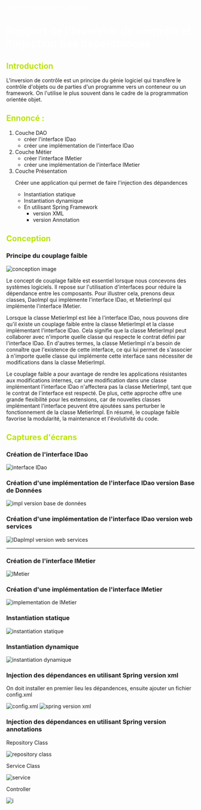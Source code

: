 <p style="color: #ffffff" >Realisée par : Ibrahim Tikarkaoussi</p>
<h1 style="color: #ffffff"  >Rapport de l'inversion de contrôle et l'injection des dépendances</h1>
<h2 style="color: #b9e300">Introduction</h2>
<p>
L'inversion de contrôle est un principe du génie logiciel qui transfère le contrôle d'objets ou de parties d'un programme vers un conteneur ou un framework. On l'utilise le plus souvent dans le cadre de la programmation orientée objet.

</p>
<p>

</p>
<h2 style="color: #b9e300">Ennoncé :</h2>

<ol>
    <li>Couche DAO 
        <ul>
            <li>créer l'interface IDao</li>
            <li>créer une implémentation de l'interface IDao</li>
        </ul>
    </li>
    <li>Couche Métier
        <ul>
            <li>créer l'interface IMetier</li>
            <li>créer une implémentation de l'interface IMetier</li>
        </ul>
    </li>
    <li>Couche Présentation
        <p>Créer une application qui permet de faire l'injection des dépandences</p>
        <ul>
        <li>Instantiation statique</li>
        <li>Instantiation dynamique</li>
        <li>En utilisant Spring Framework
            <ul>
                <li>version XML</li>
                <li>version Annotation</li>
            </ul>
        </li>
        </ul>
    </li>
</ol>
<h2 style="color: #b9e300">Conception</h2>
<h3>Principe du couplage faible</h3>
<img src="captures/Conception.png" alt="conception image">
<p>
Le concept de couplage faible est essentiel lorsque nous concevons des systèmes logiciels. Il repose sur l'utilisation d'interfaces pour réduire la dépendance entre les composants. Pour illustrer cela, prenons deux classes, DaoImpl qui implémente l'interface IDao, et MetierImpl qui implémente l'interface IMetier.

Lorsque la classe MetierImpl est liée à l'interface IDao, nous pouvons dire qu'il existe un couplage faible entre la classe MetierImpl et la classe implémentant l'interface IDao. Cela signifie que la classe MetierImpl peut collaborer avec n'importe quelle classe qui respecte le contrat défini par l'interface IDao. En d'autres termes, la classe MetierImpl n'a besoin de connaître que l'existence de cette interface, ce qui lui permet de s'associer à n'importe quelle classe qui implémente cette interface sans nécessiter de modifications dans la classe MetierImpl.

Le couplage faible a pour avantage de rendre les applications résistantes aux modifications internes, car une modification dans une classe implémentant l'interface IDao n'affectera pas la classe MetierImpl, tant que le contrat de l'interface est respecté. De plus, cette approche offre une grande flexibilité pour les extensions, car de nouvelles classes implémentant l'interface peuvent être ajoutées sans perturber le fonctionnement de la classe MetierImpl. En résumé, le couplage faible favorise la modularité, la maintenance et l'évolutivité du code.
</p>
<h2 style="color: #b9e300">Captures d'écrans</h2>
<h3>Création de l'interface IDao</h3>
<img src="captures/IDAO.png" alt="interface IDao">
<h3>Création d'une implémentation de l'interface IDao version Base de Données</h3>
<img src="captures/DAOIMPL.png" alt="impl version base de données">
<h3>Création d'une implémentation de l'interface IDao version web services</h3>
<img src="captures/DAOIMPLV2.png" alt="IDapImpl version web services">
<hr>
<h3>Création de l'interface IMetier</h3>
<img src="captures/METIER.png" alt="IMetier">
<h3>Création d'une implémentation de l'interface IMetier</h3>
<img src="captures/metierimpl1.png" alt="implementation de IMetier">
<h3>Instantiation statique</h3>
<img src="captures/Pres1_instanstation_statique.png" alt="instantiation statique">
<h3>Instantiation dynamique</h3>
<img src="captures/Pres2_instanstation_dynamique.png" alt="instantiation dynamique">
<h3>Injection des dépendances en utilisant Spring version xml</h3>
<p>On doit installer en premier lieu les dépandences, ensuite ajouter un fichier config.xml</p>
<img src="captures/config_xml.png" alt="config.xml">
<img src="captures/Spring_xml.png" alt="spring version xml">
<h3>Injection des dépendances en utilisant Spring version annotations</h3>
<p>Repository Class</p>
<img src="captures/Repository.png" alt="repository class">
<p>Service Class</p>
<img src="captures/MetierImpl.png" alt="service">
<p>Controller</p>
<img src="captures/pres4_annota.png" alt="i">
